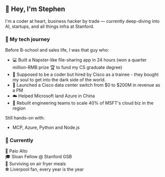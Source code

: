 ## 👋 Hey, I'm Stephen

I'm a coder at heart, business hacker by trade — currently deep-diving into AI, startups, and all things infra at Stanford.

### 🧠 My tech journey

Before B-school and sales life, I was that guy who:
- 💻 Built a Napster-like file-sharing app in 24 hours (won a quarter million-RMB prize 🏆 to fund my CS graduate degree)
- 🧠 Supposed to be a coder but hired by Cisco as a trainee - they bought my soul to get into the dark side of the world. 
- 🧪 Launched a Cisco data center switch from $0 to $200M in revenue as a PM
- ☁️ Helped Microsoft land Azure in China
- 🔧 Rebuilt engineering teams to scale 40% of MSFT's cloud biz in the region

Still hands-on with:
- MCP, Azure, Python and Node.js

### 🎯 Currently

📍 Palo Alto  
🎓 Sloan Fellow @ Stanford GSB  
🥑 Surviving on air fryer meals  
⚽ Liverpool fan, every year is the year
